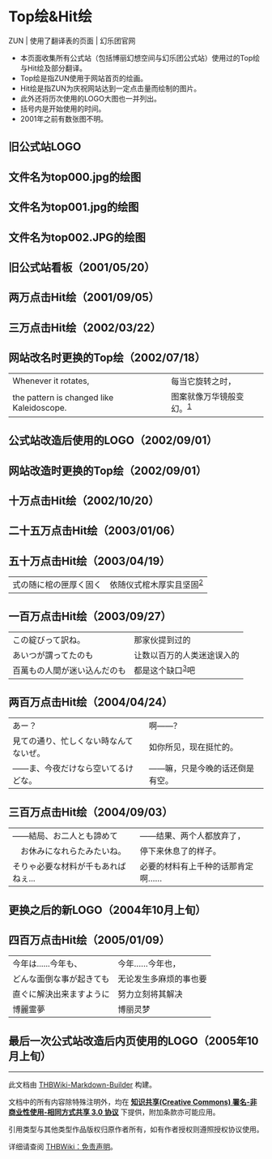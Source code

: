 # Top绘&Hit绘

<!-- source html: G:\repos\THBWiki-Markdown-Builder\THBWikiMarkdown\Temp\main\0\09\ns0%3ATop%E7%BB%98%26Hit%E7%BB%98.html -->

ZUN | 使用了翻译表的页面 | 幻乐团官网

  
  

  

- 本页面收集所有公式站（包括博丽幻想空间与幻乐团公式站）使用过的Top绘与Hit绘及部分翻译。
- Top绘是指ZUN使用于网站首页的绘画。
- Hit绘是指ZUN为庆祝网站达到一定点击量而绘制的图片。
- 此外还将历次使用的LOGO大图也一并列出。
- 括号内是开始使用的时间。
- 2001年之前有数张图不明。


## 旧公式站LOGO
[](./文件-旧公式站msg00.jpg.md)  [](./文件-旧公式站msg00.jpg.md)

## 文件名为top000.jpg的绘图
[](./文件-Top绘top000.jpg.md)  [](./文件-Top绘top000.jpg.md)

## 文件名为top001.jpg的绘图
[](./文件-Top绘top001.jpg.md)  [](./文件-Top绘top001.jpg.md)

## 文件名为top002.JPG的绘图
[](./文件-Lotus_Dream.jpg.md)  [](./文件-Lotus_Dream.jpg.md)

## 旧公式站看板（2001/05/20）
[](./文件-旧公式站msg01.jpg.md)  [](./文件-旧公式站msg01.jpg.md)

## 两万点击Hit绘（2001/09/05）
[](./文件-Hit绘2万.jpg.md)  [](./文件-Hit绘2万.jpg.md)

## 三万点击Hit绘（2002/03/22）
[](./文件-Hit绘3万.jpg.md)  [](./文件-Hit绘3万.jpg.md)

## 网站改名时更换的Top绘（2002/07/18）
[](./文件-Top绘020729.jpg.md)  [](./文件-Top绘020729.jpg.md)

<table><tbody><tr class="tt-content" id="网站改名时更换的Top绘（2002/07/18）-1" data-pos="&#91;&quot;\u7f51\u7ad9\u6539\u540d\u65f6\u66f4\u6362\u7684Top\u7ed8\uff082002\/07\/18\uff09&quot;,1&#93;"><td class="tt-ja" lang="ja"><div class="poem">Whenever it rotates,</div></td><td class="tt-zh" lang="zh"><div class="poem">每当它旋转之时，</div></td></tr><tr class="tt-content" id="网站改名时更换的Top绘（2002/07/18）-2" data-pos="&#91;&quot;\u7f51\u7ad9\u6539\u540d\u65f6\u66f4\u6362\u7684Top\u7ed8\uff082002\/07\/18\uff09&quot;,2&#93;"><td class="tt-ja" lang="ja"><div class="poem">the pattern is changed like Kaleidoscope.</div></td><td class="tt-zh" lang="zh"><div class="poem">图案就像万华镜般变幻。<sup id="cite_ref-1" class="reference"><a href="#cite_note-1">1</a></sup><br></div></td></tr></tbody></table>



## 公式站改造后使用的LOGO（2002/09/01）
[](./文件-新公式站LOGO1.jpg.md)  [](./文件-新公式站LOGO1.jpg.md)

## 网站改造时更换的Top绘（2002/09/01）
[](./文件-读书与妖怪之秋.jpg.md)  [](./文件-读书与妖怪之秋.jpg.md)

## 十万点击Hit绘（2002/10/20）
[](./文件-普通的魔法使in红魔馆.jpg.md)  [](./文件-普通的魔法使in红魔馆.jpg.md)

## 二十五万点击Hit绘（2003/01/06）
[](./文件-Hit绘25万.jpg.md)  [](./文件-Hit绘25万.jpg.md)

## 五十万点击Hit绘（2003/04/19）
[](./文件-Hit绘50万.jpg.md)  [](./文件-Hit绘50万.jpg.md)

<table><tbody><tr class="tt-content" id="五十万点击Hit绘（2003/04/19）-1" data-pos="&#91;&quot;\u4e94\u5341\u4e07\u70b9\u51fbHit\u7ed8\uff082003\/04\/19\uff09&quot;,1&#93;"><td class="tt-ja" lang="ja"><div class="poem">式の随に棺の匣厚く固く</div></td><td class="tt-zh" lang="zh"><div class="poem">依随仪式棺木厚实且坚固<sup id="cite_ref-2" class="reference"><a href="#cite_note-2">2</a></sup><br></div></td></tr></tbody></table>



## 一百万点击Hit绘（2003/09/27）
[](./文件-Hit绘100万.jpg.md)  [](./文件-Hit绘100万.jpg.md)

<table><tbody><tr class="tt-content" id="一百万点击Hit绘（2003/09/27）-1" data-pos="&#91;&quot;\u4e00\u767e\u4e07\u70b9\u51fbHit\u7ed8\uff082003\/09\/27\uff09&quot;,1&#93;"><td class="tt-ja" lang="ja"><div class="poem">この綻びって訳ね。</div></td><td class="tt-zh" lang="zh"><div class="poem">那家伙提到过的</div></td></tr><tr class="tt-content" id="一百万点击Hit绘（2003/09/27）-2" data-pos="&#91;&quot;\u4e00\u767e\u4e07\u70b9\u51fbHit\u7ed8\uff082003\/09\/27\uff09&quot;,2&#93;"><td class="tt-ja" lang="ja"><div class="poem">あいつが謂ってたのも</div></td><td class="tt-zh" lang="zh"><div class="poem">让数以百万的人类迷途误入的</div></td></tr><tr class="tt-content" id="一百万点击Hit绘（2003/09/27）-3" data-pos="&#91;&quot;\u4e00\u767e\u4e07\u70b9\u51fbHit\u7ed8\uff082003\/09\/27\uff09&quot;,3&#93;"><td class="tt-ja" lang="ja"><div class="poem">百萬もの人間が迷い込んだのも</div></td><td class="tt-zh" lang="zh"><div class="poem">都是这个缺口<sup id="cite_ref-3" class="reference"><a href="#cite_note-3">3</a></sup>吧<br></div></td></tr></tbody></table>



## 两百万点击Hit绘（2004/04/24）
[](./文件-Hit绘200万.jpg.md)  [](./文件-Hit绘200万.jpg.md)

<table><tbody><tr class="tt-content" id="两百万点击Hit绘（2004/04/24）-1" data-pos="&#91;&quot;\u4e24\u767e\u4e07\u70b9\u51fbHit\u7ed8\uff082004\/04\/24\uff09&quot;,1&#93;"><td class="tt-ja" lang="ja"><div class="poem">あー？</div></td><td class="tt-zh" lang="zh"><div class="poem">啊——？</div></td></tr><tr class="tt-content" id="两百万点击Hit绘（2004/04/24）-2" data-pos="&#91;&quot;\u4e24\u767e\u4e07\u70b9\u51fbHit\u7ed8\uff082004\/04\/24\uff09&quot;,2&#93;"><td class="tt-ja" lang="ja"><div class="poem">見ての通り、忙しくない時なんてないぜ。</div></td><td class="tt-zh" lang="zh"><div class="poem">如你所见，现在挺忙的。</div></td></tr><tr class="tt-content" id="两百万点击Hit绘（2004/04/24）-3" data-pos="&#91;&quot;\u4e24\u767e\u4e07\u70b9\u51fbHit\u7ed8\uff082004\/04\/24\uff09&quot;,3&#93;"><td class="tt-ja" lang="ja"><div class="poem">——ま、今夜だけなら空いてるけどな。</div></td><td class="tt-zh" lang="zh"><div class="poem">——嘛，只是今晚的话还倒是有空。<br></div></td></tr></tbody></table>



## 三百万点击Hit绘（2004/09/03）
[](./文件-Hit绘300万.jpg.md)  [](./文件-Hit绘300万.jpg.md)

<table><tbody><tr class="tt-content" id="三百万点击Hit绘（2004/09/03）-1" data-pos="&#91;&quot;\u4e09\u767e\u4e07\u70b9\u51fbHit\u7ed8\uff082004\/09\/03\uff09&quot;,1&#93;"><td class="tt-ja" lang="ja"><div class="poem">——結局、お二人とも諦めて</div></td><td class="tt-zh" lang="zh"><div class="poem">——结果、两个人都放弃了，</div></td></tr><tr class="tt-content" id="三百万点击Hit绘（2004/09/03）-2" data-pos="&#91;&quot;\u4e09\u767e\u4e07\u70b9\u51fbHit\u7ed8\uff082004\/09\/03\uff09&quot;,2&#93;"><td class="tt-ja" lang="ja"><div class="poem">　お休みになれらたみたいね。</div></td><td class="tt-zh" lang="zh"><div class="poem">停下来休息了的样子。</div></td></tr><tr class="tt-content" id="三百万点击Hit绘（2004/09/03）-3" data-pos="&#91;&quot;\u4e09\u767e\u4e07\u70b9\u51fbHit\u7ed8\uff082004\/09\/03\uff09&quot;,3&#93;"><td class="tt-ja" lang="ja"><div class="poem">そりゃ必要な材料が千もあればねぇ...</div></td><td class="tt-zh" lang="zh"><div class="poem">必要的材料有上千种的话那肯定啊……<br></div></td></tr></tbody></table>



## 更换之后的新LOGO（2004年10月上旬）
[](./文件-上海爱丽丝幻乐团.png.md)  [](./文件-上海爱丽丝幻乐团.png.md)

## 四百万点击Hit绘（2005/01/09）
[](./文件-Hit绘400万.jpg.md)  [](./文件-Hit绘400万.jpg.md)

<table><tbody><tr class="tt-content" id="四百万点击Hit绘（2005/01/09）-1" data-pos="&#91;&quot;\u56db\u767e\u4e07\u70b9\u51fbHit\u7ed8\uff082005\/01\/09\uff09&quot;,1&#93;"><td class="tt-ja" lang="ja"><div class="poem">今年は......今年も、</div></td><td class="tt-zh" lang="zh"><div class="poem">今年……今年也，</div></td></tr><tr class="tt-content" id="四百万点击Hit绘（2005/01/09）-2" data-pos="&#91;&quot;\u56db\u767e\u4e07\u70b9\u51fbHit\u7ed8\uff082005\/01\/09\uff09&quot;,2&#93;"><td class="tt-ja" lang="ja"><div class="poem">どんな面倒な事が起きても</div></td><td class="tt-zh" lang="zh"><div class="poem">无论发生多麻烦的事也要</div></td></tr><tr class="tt-content" id="四百万点击Hit绘（2005/01/09）-3" data-pos="&#91;&quot;\u56db\u767e\u4e07\u70b9\u51fbHit\u7ed8\uff082005\/01\/09\uff09&quot;,3&#93;"><td class="tt-ja" lang="ja"><div class="poem">直ぐに解決出来ますように</div></td><td class="tt-zh" lang="zh"><div class="poem">努力立刻将其解决</div></td></tr><tr class="tt-content" id="四百万点击Hit绘（2005/01/09）-4" data-pos="&#91;&quot;\u56db\u767e\u4e07\u70b9\u51fbHit\u7ed8\uff082005\/01\/09\uff09&quot;,4&#93;"><td class="tt-ja" lang="ja"><div class="poem">博麗霊夢</div></td><td class="tt-zh" lang="zh"><div class="poem">博丽灵梦<br></div></td></tr></tbody></table>



## 最后一次公式站改造后内页使用的LOGO（2005年10月上旬）
[](./文件-新公式站LOGO3.jpg.md)  [](./文件-新公式站LOGO3.jpg.md)

[^cite_note-1]: 出自藤木禀《上海幻夜》书封上的一段话。“这里是上海，魔法的都市。……每旋转一次，就会如同万花镜一般改变样貌，这就是上海。”这句话后来也被引用在上海爱丽丝幻乐团的banner (未找到链接)上。

  
  

  
  

  





---

此文档由 [THBWiki-Markdown-Builder](https://github.com/Delsin-Yu/THBWiki-Markdown-Builder) 构建。

文档中的所有内容除特殊注明外，均在 [**知识共享(Creative Commons) 署名-非商业性使用-相同方式共享 3.0 协议**](https://creativecommons.org/licenses/by-sa/3.0/deed.zh-hans) 下提供，附加条款亦可能应用。

引用类型与其他类型作品版权归原作者所有，如有作者授权则遵照授权协议使用。

详细请查阅 [THBWiki：免责声明](https://thbwiki.cc/THBWiki:%E5%85%8D%E8%B4%A3%E5%A3%B0%E6%98%8E)。

